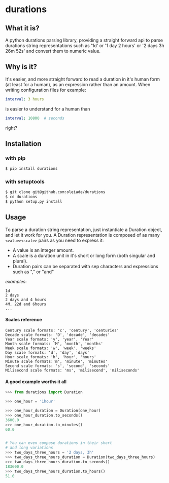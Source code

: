 durations
=========

## What it is?

A python durations parsing library, providing a straight forward api to parse durations string representations
such as '1d' or '1 day 2 hours' or '2 days 3h 26m 52s' and convert them to numeric value.

## Why is it?

It's easier, and more straight forward to read a duration in it's human form (at least for a human), as an expression
rather than an amount. When writing configuration files for example:

```yaml
interval: 3 hours
```

is easier to understand for a human than

```yaml
interval: 10800  # seconds
```

right?

## Installation

### with pip

```bash
$ pip install durations
```

### with setuptools

```bash
$ git clone git@github.com:oleiade/durations
$ cd durations
$ python setup.py install
```

## Usage

To parse a duration string representation, just instantiate a Duration object, and let it work for you.
A Duration representation is composed of as many ``<value><scale>`` pairs as you need to express it:
* A value is an integer amount.
* A scale is a duration unit in it's short or long form (both singular and plural).
* Duration pairs can be separated with sep characters and expressions such as "," or "and"

*examples*:

```
1d
2 days
2 days and 4 hours
4M, 22d and 6hours
...
```

#### Scales reference

```
Century scale formats: 'c', 'century', 'centuries'
Decade scale formats: 'D', 'decade', 'decades'
Year scale formats: 'y', 'year', 'Year'
Month scale formats: 'M', 'month', 'months'
Week scale formats: 'w', 'week', 'weeks'
Day scale formats: 'd', 'day', 'days'
Hour scale formats: 'h', 'hour', 'hours'
Minute scale formats:'m', 'minute', 'minutes'
Second scale formats: 's', 'second', 'seconds'
Milisecond scale formats: 'ms', 'milisecond', 'miliseconds'
```

#### A good example worths it all

```python
>>> from durations import Duration

>>> one_hour = '1hour'

>>> one_hour_duration = Duration(one_hour)
>>> one_hour_duration.to_seconds()
3600.0
>>> one_hour_duration.to_minutes()
60.0


# You can even compose durations in their short
# and long variations
>>> two_days_three_hours = '2 days, 3h'
>>> two_days_three_hours_duration = Duration(two_days_three_hours)
>>> two_days_three_hours_duration.to_seconds()
183600.0
>>> two_days_three_hours_duration.to_hours()
51.0
```
